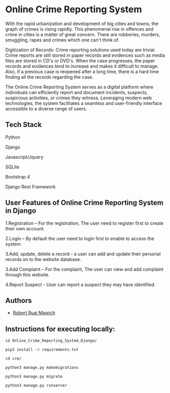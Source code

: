 # Online Crime Reporting System
With the rapid urbanization and development of big cities and towns, the graph of crimes is rising rapidly. This phenomenal rise in offences and crime in cities is a matter of great concern. There are robberies, murders, smuggling, rapes and crimes which one can't think of.

Digitization of Records: Crime reporting solutions used today are trivial. Crime reports are still stored in paper records and evidences such as media files are stored in CD's or DVD's. When the case progresses, the paper records and evidences tend to increase and makes it difficult to manage. Also, if a previous case is reopened after a long time, there is a hard time finding all the records regarding the case.


The Online Crime Reporting System serves as a digital platform where individuals can efficiently report and document incidents, suspects, suspicious activities, or crimes they witness. Leveraging modern web technologies, the system facilitates a seamless and user-friendly interface accessible to a diverse range of users.



## Tech Stack
Python

Django

Javascript/Jquery

SQLite

Bootstrap 4

Django Rest Framework


## User Features of Online Crime Reporting System in Django
1.Registration – For the registration, The user need to register first to create their own account.

2.Login – By default the user need to login first to enable to access the system.

3.Add, update, delete a record - a user can add and update their personal records on to the website database.

3.Add Complaint – For the complaint, The user can view and add complaint through this website.

4.Report Suspect - User can report a suspect they may have identified.


## Authors
* [Robert Ruai Mawich](https://github.com/RobertRuai)


## Instructions for executing locally:
```cd Online_Crime_Reporting_System_Django/```

```pip3 install -r requirements.txt```

```cd crm/```

```python3 manage.py makemigrations```

```python3 manage.py migrate```

```python3 manage.py runserver```
